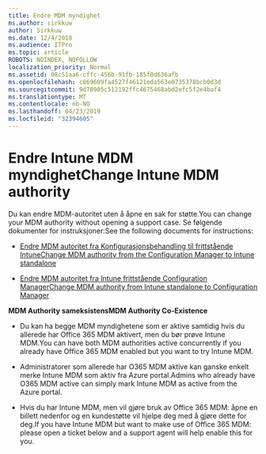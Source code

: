 ```yaml
---
title: Endre MDM myndighet
ms.author: sirkkuw
author: Sirkkuw
ms.date: 12/4/2018
ms.audience: ITPro
ms.topic: article
ROBOTS: NOINDEX, NOFOLLOW
localization_priority: Normal
ms.assetid: 08c51aa6-cffc-456b-91fb-185f0d636afb
ms.openlocfilehash: c869609fa4527f46121eda563e0735378bcb0d3d
ms.sourcegitcommit: 9d78905c512192ffc4675468abd2efc5f2e4baf4
ms.translationtype: MT
ms.contentlocale: nb-NO
ms.lasthandoff: 04/23/2019
ms.locfileid: "32394605"
---
```

# <a name="change-intune-mdm-authority"></a><span data-ttu-id="12a18-102">Endre Intune MDM myndighet</span><span class="sxs-lookup"><span data-stu-id="12a18-102">Change Intune MDM authority</span></span>

<span data-ttu-id="12a18-103">Du kan endre MDM-autoritet uten å åpne en sak for støtte.</span><span class="sxs-lookup"><span data-stu-id="12a18-103">You can change your MDM authority without opening a support case.</span></span> <span data-ttu-id="12a18-104">Se følgende dokumenter for instruksjoner:</span><span class="sxs-lookup"><span data-stu-id="12a18-104">See the following documents for instructions:</span></span>
  
- [<span data-ttu-id="12a18-105">Endre MDM autoritet fra Konfigurasjonsbehandling til frittstående Intune</span><span class="sxs-lookup"><span data-stu-id="12a18-105">Change MDM authority from the Configuration Manager to Intune standalone</span></span>](https://docs.microsoft.com/sccm/mdm/deploy-use/migrate-change-mdm-authority)
    
- [<span data-ttu-id="12a18-106">Endre MDM autoritet fra Intune frittstående Configuration Manager</span><span class="sxs-lookup"><span data-stu-id="12a18-106">Change MDM authority from Intune standalone to Configuration Manager</span></span>](https://docs.microsoft.com/sccm/mdm/deploy-use/change-mdm-authority)
    
 <span data-ttu-id="12a18-107">**MDM Authority sameksistens**</span><span class="sxs-lookup"><span data-stu-id="12a18-107">**MDM Authority Co-Existence**</span></span>
  
- <span data-ttu-id="12a18-108">Du kan ha begge MDM myndighetene som er aktive samtidig hvis du allerede har Office 365 MDM aktivert, men du bør prøve Intune MDM.</span><span class="sxs-lookup"><span data-stu-id="12a18-108">You can have both MDM authorities active concurrently if you already have Office 365 MDM enabled but you want to try Intune MDM.</span></span>
    
- <span data-ttu-id="12a18-109">Administratorer som allerede har O365 MDM aktive kan ganske enkelt merke Intune MDM som aktiv fra Azure portal.</span><span class="sxs-lookup"><span data-stu-id="12a18-109">Admins who already have O365 MDM active can simply mark Intune MDM as active from the Azure portal.</span></span>
    
- <span data-ttu-id="12a18-110">Hvis du har Intune MDM, men vil gjøre bruk av Office 365 MDM: åpne en billett nedenfor og en kundestøtte vil hjelpe deg med å gjøre dette for deg.</span><span class="sxs-lookup"><span data-stu-id="12a18-110">If you have Intune MDM but want to make use of Office 365 MDM: please open a ticket below and a support agent will help enable this for you.</span></span>
    

